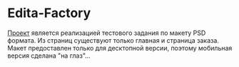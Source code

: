 # Edita-Factory
[Проект](https://kombojiec.github.io/Edita-Factory/) является реализацией тестового задания по макету PSD формата. Из страниц существуют только главная и страница заказа.
Макет предоставлен  только для десктопной версии, поэтому мобильная версия сделана "на глаз"...
